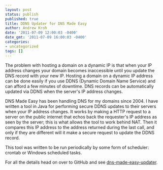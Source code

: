 ```yaml
---
layout: post
status: publish
published: true
title: DDNS Updater for DNS Made Easy
author: Andrew Kroh
date: '2011-07-09 12:00:03 -0400'
date_gmt: '2011-07-09 16:00:03 -0400'
categories:
- uncategorized
tags: []
---
```

The problem with hosting a domain on a dynamic IP is that when your IP address changes your domain becomes inaccessible until you update the DNS record with your new IP. Hosting a domain on a dynamic IP address can be done easily if you use DDNS (Dynamic Domain Name Service) and can afford a few minutes of downtime. DNS records can be automatically updated via DDNS when the server's IP address changes.

DNS Made Easy has been handling DNS for my domains since 2004. I have written a tool in Java for performing secure DDNS updates to their servers when your IP address changes. It works by making a HTTP request to a server on the public internet that echos back the requester's IP address as seen by the server; this is what allows the tool to work behind NAT. Then it compares this IP address to the address returned during the last call, and only if they are different will it make a secure request to update the DDNS record.

This tool was written to be run periodically by some form of scheduler: crontab or Windows scheduled tasks.

For all the details head on over to GitHub and see [dns-made-easy-updater](https://github.com/andrewkroh/dns-made-easy-updater).
